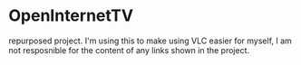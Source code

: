 # OpenInternetTV

repurposed project. I'm using this to make using VLC easier for myself, I am not resposnible for the content of any links shown in the project.

